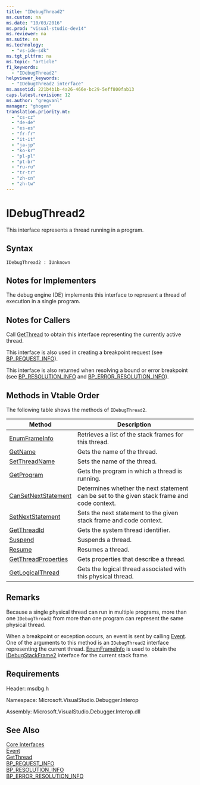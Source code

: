 ```yaml
---
title: "IDebugThread2"
ms.custom: na
ms.date: "10/03/2016"
ms.prod: "visual-studio-dev14"
ms.reviewer: na
ms.suite: na
ms.technology: 
  - "vs-ide-sdk"
ms.tgt_pltfrm: na
ms.topic: "article"
f1_keywords: 
  - "IDebugThread2"
helpviewer_keywords: 
  - "IDebugThread2 interface"
ms.assetid: 221b4b1b-4a26-466e-bc29-5eff800fab13
caps.latest.revision: 12
ms.author: "gregvanl"
manager: "ghogen"
translation.priority.mt: 
  - "cs-cz"
  - "de-de"
  - "es-es"
  - "fr-fr"
  - "it-it"
  - "ja-jp"
  - "ko-kr"
  - "pl-pl"
  - "pt-br"
  - "ru-ru"
  - "tr-tr"
  - "zh-cn"
  - "zh-tw"
---
```

# IDebugThread2
This interface represents a thread running in a program.  
  
## Syntax  
  
```  
IDebugThread2 : IUnknown  
```  
  
## Notes for Implementers  
 The debug engine (DE) implements this interface to represent a thread of execution in a single program.  
  
## Notes for Callers  
 Call [GetThread](../extensibility/idebugstackframe2--getthread.md) to obtain this interface representing the currently active thread.  
  
 This interface is also used in creating a breakpoint request (see [BP_REQUEST_INFO](../extensibility/bp_request_info.md)).  
  
 This interface is also returned when resolving a bound or error breakpoint (see [BP_RESOLUTION_INFO](../extensibility/bp_resolution_info.md) and [BP_ERROR_RESOLUTION_INFO](../extensibility/bp_error_resolution_info.md)).  
  
## Methods in Vtable Order  
 The following table shows the methods of `IDebugThread2`.  
  
|Method|Description|  
|------------|-----------------|  
|[EnumFrameInfo](../extensibility/idebugthread2--enumframeinfo.md)|Retrieves a list of the stack frames for this thread.|  
|[GetName](../extensibility/idebugthread2--getname.md)|Gets the name of the thread.|  
|[SetThreadName](../extensibility/idebugthread2--setthreadname.md)|Sets the name of the thread.|  
|[GetProgram](../extensibility/idebugthread2--getprogram.md)|Gets the program in which a thread is running.|  
|[CanSetNextStatement](../extensibility/idebugthread2--cansetnextstatement.md)|Determines whether the next statement can be set to the given stack frame and code context.|  
|[SetNextStatement](../extensibility/idebugthread2--setnextstatement.md)|Sets the next statement to the given stack frame and code context.|  
|[GetThreadId](../extensibility/idebugthread2--getthreadid.md)|Gets the system thread identifier.|  
|[Suspend](../extensibility/idebugthread2--suspend.md)|Suspends a thread.|  
|[Resume](../extensibility/idebugthread2--resume.md)|Resumes a thread.|  
|[GetThreadProperties](../extensibility/idebugthread2--getthreadproperties.md)|Gets properties that describe a thread.|  
|[GetLogicalThread](../extensibility/idebugthread2--getlogicalthread.md)|Gets the logical thread associated with this physical thread.|  
  
## Remarks  
 Because a single physical thread can run in multiple programs, more than one `IDebugThread2` from more than one program can represent the same physical thread.  
  
 When a breakpoint or exception occurs, an event is sent by calling [Event](../extensibility/idebugeventcallback2--event.md). One of the arguments to this method is an `IDebugThread2` interface representing the current thread. [EnumFrameInfo](../extensibility/idebugthread2--enumframeinfo.md) is used to obtain the [IDebugStackFrame2](../extensibility/idebugstackframe2.md) interface for the current stack frame.  
  
## Requirements  
 Header: msdbg.h  
  
 Namespace: Microsoft.VisualStudio.Debugger.Interop  
  
 Assembly: Microsoft.VisualStudio.Debugger.Interop.dll  
  
## See Also  
 [Core Interfaces](../extensibility/core-interfaces.md)   
 [Event](../extensibility/idebugeventcallback2--event.md)   
 [GetThread](../extensibility/idebugstackframe2--getthread.md)   
 [BP_REQUEST_INFO](../extensibility/bp_request_info.md)   
 [BP_RESOLUTION_INFO](../extensibility/bp_resolution_info.md)   
 [BP_ERROR_RESOLUTION_INFO](../extensibility/bp_error_resolution_info.md)